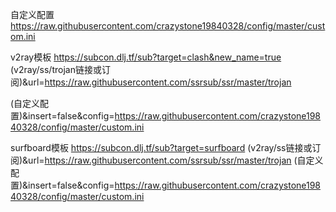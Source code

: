 自定义配置
https://raw.githubusercontent.com/crazystone19840328/config/master/custom.ini


v2ray模板
https://subcon.dlj.tf/sub?target=clash&new_name=true
(v2ray/ss/trojan链接或订阅)&url=https://raw.githubusercontent.com/ssrsub/ssr/master/trojan

(自定义配置)&insert=false&config=https://raw.githubusercontent.com/crazystone19840328/config/master/custom.ini

surfboard模板
https://subcon.dlj.tf/sub?target=surfboard
(v2ray/ss链接或订阅)&url=https://raw.githubusercontent.com/ssrsub/ssr/master/trojan
(自定义配置)&insert=false&config=https://raw.githubusercontent.com/crazystone19840328/config/master/custom.ini
